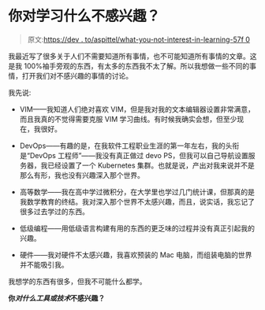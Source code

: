 # 你对学习什么不感兴趣？

> 原文:[https://dev . to/aspittel/what-you-not-interest-in-learning-57f 0](https://dev.to/aspittel/what-are-you-not-interested-in-learning-57f0)

我最近写了很多关于人们不需要知道所有事情，也不可能知道所有事情的文章。这是我 100%袖手旁观的东西，有太多的东西我不太了解。所以我想做一些不同的事情，打开我们对不感兴趣的事情的讨论。

我先说:

*   VIM——我知道人们绝对喜欢 VIM，但是我对我的文本编辑器设置非常满意，而且我真的不觉得需要克服 VIM 学习曲线。有时候我确实会想，但至少现在，我很好。

*   DevOps——有趣的是，在我软件工程职业生涯的第一年左右，我的头衔是“DevOps 工程师”——我没有真正做过 devo PS，但我可以自己导航设置服务器，我已经设置了一个 Kubernetes 集群。也就是说，产出对我来说并不是那么有形，我也没有兴趣深入那个世界。

*   高等数学——我在高中学过微积分，在大学里也学过几门统计课，但那真的是我数学教育的终结。我对深入那个世界不太感兴趣，而且，说实话，我忘记了很多过去学过的东西。

*   低级编程——用低级语言构建有用的东西的更乏味的过程并没有真正引起我的兴趣。

*   硬件——我对硬件不太感兴趣，我喜欢预装的 Mac 电脑，而组装电脑的世界并不能吸引我。

我想学的东西有很多，但我不可能什么都学。

**你*对什么工具或技术*不感兴趣？**